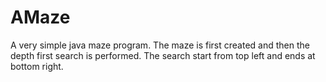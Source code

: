 # AMaze
A very simple java maze program. The maze is first created and then the depth first search is performed. The search start from top left and ends at bottom right.
